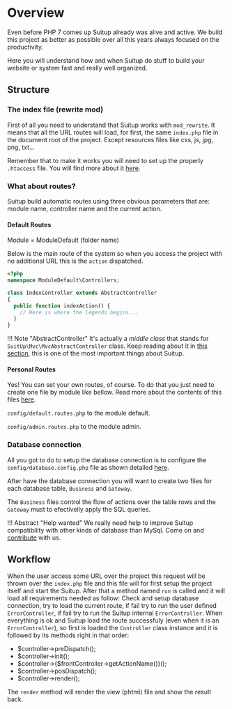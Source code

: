 # Overview

Even before PHP 7 comes up Suitup already was alive and active. We build this
project as better as possible over all this years always focused on the productivity.

Here you will understand how and when Suitup do stuff
to build your website or system fast and really well
organized.

## Structure

### The index file (rewrite mod)

First of all you need to understand that Suitup works
with `mod_rewrite`. It means that all the URL routes
will load, for first, the same `index.php` file in the
document root of the project. Except resources files like
css, js, jpg, png, txt...

Remember that to make it works you will need to set up the
properly `.htaccess` file. You will find more about it [here](/user-guide/getting-started/from-source/).

### What about routes?

Suitup build automatic routes using three obvious parameters
that are: module name, controller name and the current action.

#### Default Routes

Module = ModuleDefault (folder name)

Below is the main route of the system so when you access the project with no additional
URL this is the `action` dispatched.

```php
<?php
namespace ModuleDefault\Controllers;

class IndexController extends AbstractController
{
  public function indexAction() {
    // Here is where the legends begins...
  }
}

```

!!! Note "AbstractController"
    It's actually a _middle class_ that stands for `SuitUp\Mvc\MvcAbstractController` class. Keep reading about it in [this section](/user-guide/reference/abstract-controller), this is one of the most important things about Suitup.

#### Personal Routes

Yes! You can set your own routes, of course. To do that you
just need to create one file by module like bellow. Read more about the contents of this files [here](/user-guide/reference/routes).

`config/default.routes.php` to the module default.

`config/admin.routes.php` to the module admin.

### Database connection

All you got to do to setup the database connection is to
configure the `config/database.config.php` file as shown
detailed [here](/user-guide/reference/models-database-workflow).

After have the database connection you will want to create two files
for each database table, `Business` and `Gateway`. 

The `Business` files control the flow of actions over the table
rows and the `Gateway` must to efectivelly apply the SQL queries.

!!! Abstract "Help wanted"
    We really need help to improve Suitup compatibility
    with other kinds of database than MySql. Come on and
    [contribute](/contributors/) with us.

## Workflow

When the user access some URL over the project this request will be thrown over the `index.php` file
and this file will for first setup the project itself and start the Suitup. After that a method named
`run` is called and it will load all requirements needed as follow: Check and setup database connection,
try to load the current route, if fail try to run the user defined `ErrorController`, if fail try to run
the Suitup internal `ErrorController`. When everything is ok and Suitup load the route successfuly (even
when it is an `ErrorController`),
so first is loaded the `Controller` class instance and it is followed by its methods right in that order:

  - $controller->preDispatch();
  - $controller->init();
  - $controller->{$frontController->getActionName()}();
  - $controller->posDispatch();
  - $controller->render();

The `render` method will render the view (phtml) file and show the result back.
